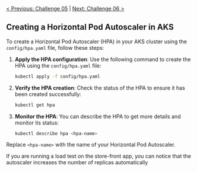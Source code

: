 [< Previous: Challenge 05](./Challenge-05.md) | [ Next: Challenge 06 >](./Challenge-06.md)

## Creating a Horizontal Pod Autoscaler in AKS

To create a Horizontal Pod Autoscaler (HPA) in your AKS cluster using the `config/hpa.yaml` file, follow these steps:

1. **Apply the HPA configuration**:
    Use the following command to create the HPA using the `config/hpa.yaml` file:
    ```sh
    kubectl apply -f config/hpa.yaml
    ```
2. **Verify the HPA creation**:
    Check the status of the HPA to ensure it has been created successfully:
    ```sh
    kubectl get hpa
    ```

3. **Monitor the HPA**:
    You can describe the HPA to get more details and monitor its status:
    ```sh
    kubectl describe hpa <hpa-name>
    ```

Replace `<hpa-name>` with the name of your Horizontal Pod Autoscaler.

If you are running a load test on the store-front app, you can notice that the autoscaler increases the number of replicas automatically